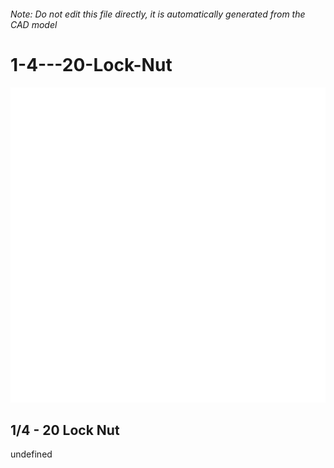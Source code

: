 ###### Note: Do not edit this file directly, it is automatically generated from the CAD model

# 1-4---20-Lock-Nut

![](/project.svg)

## 1/4 - 20 Lock Nut


undefined


